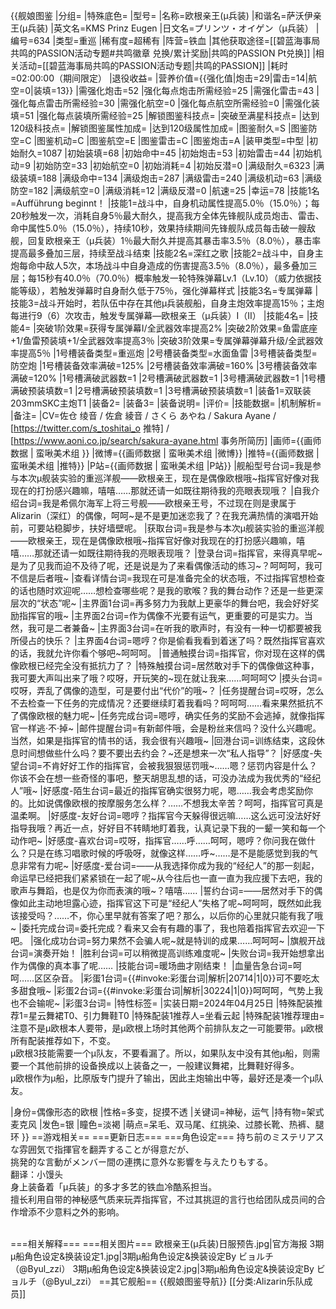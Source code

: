 {{舰娘图鉴
|分组=
|特殊底色=
|型号=
|名称=欧根亲王(μ兵装)
|和谐名=萨沃伊亲王(μ兵装)
|英文名=KMS Prinz Eugen
|日文名=プリンツ・オイゲン（μ兵装）
|编号=634
|类型=重巡
|稀有度=超稀有
|阵营=铁血
|其他获取途径=[[碧蓝海事局共鸣的PASSION活动专题#共鸣徽章 兑换/累计奖励|共鸣的PASSION Pt兑换]]
|相关活动=[[碧蓝海事局共鸣的PASSION活动专题|共鸣的PASSION]]
|耗时=02:00:00（期间限定）
|退役收益=<!--无法退役则填无法退役，否则不填-->
|营养价值={{强化值|炮击=29|雷击=14|航空=0|装填=13}}
|需强化炮击=52
|强化每点炮击所需经验=25
|需强化雷击=43
|强化每点雷击所需经验=30
|需强化航空=0
|强化每点航空所需经验=0
|需强化装填=51
|强化每点装填所需经验=25
|解锁图鉴科技点=
|突破至满星科技点=
|达到120级科技点=
|解锁图鉴属性加成=
|达到120级属性加成=
|图鉴耐久=S
|图鉴防空=C
|图鉴机动=C
|图鉴航空=E
|图鉴雷击=C
|图鉴炮击=A
|装甲类型=中型
|初始耐久=1087
|初始装填=68
|初始命中=45
|初始炮击=53
|初始雷击=44
|初始机动=9
|初始防空=33
|初始航空=0
|初始消耗=4
|初始反潜=0
|满级耐久=6323
|满级装填=188
|满级命中=134
|满级炮击=287
|满级雷击=240
|满级机动=63
|满级防空=182
|满级航空=0
|满级消耗=12
|满级反潜=0
|航速=25
|幸运=78
|技能1名=Aufführung beginnt！
|技能1=战斗中，自身机动属性提高5.0％（15.0％）；每20秒触发一次，消耗自身5％最大耐久，提高我方全体先锋舰队成员炮击、雷击、命中属性5.0％（15.0％），持续10秒，效果持续期间先锋舰队成员每击破一艘敌舰，回复欧根亲王（μ兵装）1％最大耐久并提高其暴击率3.5％（8.0％），暴击率提高最多叠加三层，持续至战斗结束
|技能2名=深红之歌
|技能2=战斗中，自身主炮每命中敌人5次，本场战斗中自身造成的伤害提高3.5％（8.0％），最多叠加三层；每15秒有40.0％（70.0％）概率触发一轮特殊弹幕Lv.1（Lv.10）（威力依据技能等级），若触发弹幕时自身耐久低于75％，强化弹幕样式
|技能3名=专属弹幕
|技能3=战斗开始时，若队伍中存在其他μ兵装舰船，自身主炮效率提高15％；主炮每进行9（6）次攻击，触发专属弹幕—欧根亲王（μ兵装）I（II）
|技能4名=
|技能4=
|突破1阶效果=获得专属弹幕I/全武器效率提高2%
|突破2阶效果=鱼雷底座+1/鱼雷预装填+1/全武器效率提高3％
|突破3阶效果=专属弹幕弹幕升级/全武器效率提高5％
|1号槽装备类型=重巡炮
|2号槽装备类型=水面鱼雷
|3号槽装备类型=防空炮
|1号槽装备效率满破=125%
|2号槽装备效率满破=160%
|3号槽装备效率满破=120%
|1号槽满破武器数=1
|2号槽满破武器数=1
|3号槽满破武器数=1
|1号槽满破预装填数=1
|2号槽满破预装填数=1
|3号槽满破预装填数=1
|装备1=双联装203mmSKC主炮T1
|装备2=
|装备3=
|装备说明=
|评价=
|技能数据=
|机制解析=
|备注=
|CV=佐仓 绫音 / 佐倉 綾音 / さくら あやね / Sakura Ayane / [https://twitter.com/s_toshitai_o 推特] / [https://www.aoni.co.jp/search/sakura-ayane.html 事务所简历]
|画师={{画师数据 | 蛮啾美术组 }}
|微博={{画师数据 | 蛮啾美术组 |微博}}
|推特={{画师数据 | 蛮啾美术组 |推特}}
|P站={{画师数据 | 蛮啾美术组 |P站}}
|舰船型号台词=我是参与本次μ舰装实验的重巡洋舰——欧根亲王，现在是偶像欧根哦~指挥官好像对我现在的打扮感兴趣嘛，嘻嘻……那就还请一如既往期待我的亮眼表现哦？
|自我介绍台词=我是希佩尔海军上将三号舰——欧根亲王号，不过现在则是隶属于Alizarin（深红）的偶像，呵呵~是不是更加迷恋我了？在我充满热情的演唱开始前，可要站稳脚步，扶好墙壁呢。
|获取台词=我是参与本次μ舰装实验的重巡洋舰——欧根亲王，现在是偶像欧根哦~指挥官好像对我现在的打扮感兴趣嘛，嘻嘻……那就还请一如既往期待我的亮眼表现哦？
|登录台词=指挥官，来得真早呢~是为了见我而迫不及待了呢，还是说是为了来看偶像活动的练习~？呵呵呵，我可不信是后者哦~
|查看详情台词=我现在可是准备完全的状态哦，不过指挥官想检查的话也随时欢迎呢……想检查哪些呢？是我的歌喉？我的舞台动作？还是一些更深层次的“状态”呢~
|主界面1台词=再多努力为我献上更豪华的舞台吧，我会好好奖励指挥官的哦~
|主界面2台词=作为偶像不光要有运气，更重要的可是实力。当然，我可是二者兼备~
|主界面3台词=在听我的歌声时，有没有一种一切都要被我所侵占的快乐？
|主界面4台词=嗯哼？你是偷看我看到着迷了吗？既然指挥官喜欢的话，我就允许你看个够吧~呵呵呵。
|普通触摸台词=指挥官，你对现在这样的偶像欧根已经完全没有抵抗力了？
|特殊触摸台词=居然敢对手下的偶像做这种事，我可要大声叫出来了哦？哎呀，开玩笑的~现在就让我来……呵呵呵♡
|摸头台词=哎呀，弄乱了偶像的造型，可是要付出“代价”的哦~？
|任务提醒台词=哎呀，怎么不去检查一下任务的完成情况？还要继续盯着我看吗？呵呵呵……看来果然抵抗不了偶像欧根的魅力呢~
|任务完成台词=嗯哼，确实任务的奖励不会逃掉，就像指挥官一样逃·不·掉~
|邮件提醒台词=有新邮件哦，会是粉丝来信吗？没什么兴趣呢。当然，如果是指挥官的情书的话，我会很有兴趣哦~
|回港台词=训练结束，这段休息时间想做些什么吗？要不要出去约会？~还是想来一次“私人指导”？
|好感度-失望台词=不肯好好工作的指挥官，会被我狠狠惩罚哦~……嗯？惩罚内容是什么？你该不会在想一些奇怪的事吧，整天胡思乱想的话，可没办法成为我优秀的“经纪人”哦~
|好感度-陌生台词=最近的指挥官确实很努力呢，嗯……我会考虑奖励你的。比如说偶像欧根的按摩服务怎么样？……不想我太辛苦？呵呵，指挥官可真是温柔啊。
|好感度-友好台词=嗯哼？指挥官今天躲得很远嘛……这么远可没法好好指导我哦？再近一点，好好目不转睛地盯着我，认真记录下我的一颦一笑和每一个动作吧~
|好感度-喜欢台词=哎呀，指挥官……呼……呵呵，嗯哼？你问我在做什么？只是在练习唱歌时候的呼吸呀，就像这样……呼~……是不是能感觉到我的气息非常有力呢~
|好感度-爱台词=——从我选择你成为我的“经纪人”的那一刻起，命运早已经把我们紧紧锁在一起了呢~从今往后也一直一直为我应援下去吧，我的歌声与舞蹈，也是仅为你而表演的哦~？嘻嘻……
|誓约台词=——居然对手下的偶像如此主动地坦露心迹，指挥官这下可是“经纪人”失格了呢~呵呵呵，既然如此我该接受吗？……不，你心里早就有答案了吧？那么，以后你的心里就只能有我了哦~
|委托完成台词=委托完成？看来又会有有趣的事了，我也陪着指挥官去欢迎一下吧。
|强化成功台词=努力果然不会骗人呢~就是特训的成果……呵呵呵~
|旗舰开战台词=演奏开始！
|胜利台词=可以稍微提高训练难度呢~
|失败台词=我开始想拿出作为偶像的真本事了呢……
|技能台词=暖场曲才刚结束！
|血量告急台词=呵呵……区区杂音。
|彩蛋1台词={{#invoke:彩蛋台词|解析|20714|1|0}}可不要吃太多甜食哦~
|彩蛋2台词={{#invoke:彩蛋台词|解析|30224|1|0}}呵呵呵，气势上我也不会输呢~
|彩蛋3台词=
|特性标签=
|实装日期=2024年04月25日
|特殊配装推荐1=星云舞裙T0、引力舞鞋T0
|特殊配装1推荐人=坐看云起
|特殊配装1推荐理由=注意不是μ欧根本人要带，是μ欧根上场时其他两个前排队友之一可能要带。μ欧根所有配装推荐如下，不变。<br>
μ欧根3技能需要一个μ队友，不要看漏了。所以，如果队友中没有其他μ船，则需要一个其他前排的设备换成以上装备之一，一般建议舞裙，比舞鞋好得多。<br>
μ欧根作为μ船，比原版专门提升了输出，因此主炮输出中等，最好还是凑一个μ队友。

|身份=偶像形态的欧根
|性格=多变，捉摸不透
|关键词=神秘，运气
|持有物=架式麦克风
|发色=银
|瞳色=淡褐
|萌点=呆毛、双马尾、红挑染、过膝长靴、热裤、腿环
}}
==游戏相关==
===更新日志===
===角色设定===
持ち前のミステリアスな雰囲気で指揮官を翻弄することが得意だが、<br>
挑発的な言動がメンバー間の連携に意外な影響を与えたりもする。<br>
翻译：小馒头<br>
身上装备着「μ兵装」的多才多艺的铁血冷酷系担当。<br>
擅长利用自带的神秘感气质来玩弄指挥官，不过其挑逗的言行也给团队成员间的合作增添不少意料之外的影响。<br><br>

===相关解释===
===相关图片===
<gallery mode="packed" heights="250px">
欧根亲王(μ兵装)日服预告.jpg|官方海报
3期μ船角色设定&换装设定1.jpg|3期μ船角色设定&换装设定By ビョルチ（@Byul_zzi）
3期μ船角色设定&换装设定2.jpg|3期μ船角色设定&换装设定By ビョルチ（@Byul_zzi）
</gallery>
==其它舰船==
{{舰娘图鉴导航}}
[[分类:Alizarin乐队成员]]